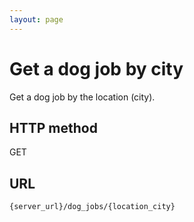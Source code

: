 ```yaml
---
layout: page
---
```


# Get a dog job by city

Get a dog job by the location (city).

## HTTP method

GET

## URL

```shell
{server_url}/dog_jobs/{location_city}